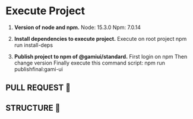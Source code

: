 # Execute Project

1.  **Version of node and npm.**
    Node: 15.3.0
    Npm: 7.0.14

2.  **Install dependencies to execute project.**
    Execute on root project
    npm run install-deps

3.  **Publish project to npm of @gamiui/standard.**
    First login on npm 
    Then change version
    Finally execute this command script:
    npm run publishfinal:gami-ui

## PULL REQUEST 🚀

## STRUCTURE 🤘
